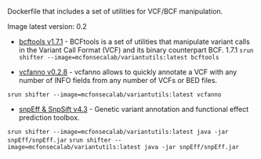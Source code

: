Dockerfile that includes a set of utilities for VCF/BCF manipulation.

Image latest version: 0.2 
- [bcftools v1.7.1](https://samtools.github.io/bcftools/) - BCFtools is a set of utilities that manipulate variant calls in the Variant Call Format (VCF) and its binary counterpart BCF. 1.7.1
```srun shifter --image=mcfonsecalab/variantutils:latest bcftools```

- [vcfanno v0.2.8](https://github.com/brentp/vcfanno) - vcfanno allows to quickly annotate a VCF with any number of INFO fields from any number of VCFs or BED files.  

```srun shifter --image=mcfonsecalab/variantutils:latest vcfanno```

- [snpEff & SnpSift v4.3](http://snpeff.sourceforge.net/) - Genetic variant annotation and functional effect prediction toolbox. 

```srun shifter --image=mcfonsecalab/variantutils:latest java -jar snpEff/snpEff.jar```
```srun shifter --image=mcfonsecalab/variantutils:latest java -jar snpEff/snpEff.jar```
